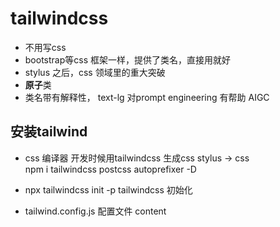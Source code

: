 # tailwindcss

- 不用写css 
- bootstrap等css 框架一样，提供了类名，直接用就好
- stylus 之后，css 领域里的重大突破 
- **原子**类 
- 类名带有解释性， text-lg  对prompt engineering 有帮助 AIGC 

## 安装tailwind

- css 编译器
  开发时候用tailwindcss 生成css 
  stylus -> css   
  npm i tailwindcss postcss autoprefixer -D 

- npx tailwindcss init -p
  tailwindcss 初始化
- tailwind.config.js 配置文件
  content